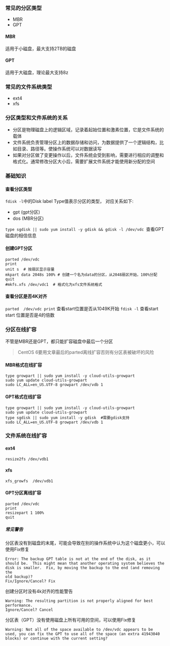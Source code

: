 ### 常见的分区类型
- MBR
- GPT
#### MBR
适用于小磁盘，最大支持2TB的磁盘
#### GPT
适用于大磁盘，理论最大支持8z

### 常见的文件系统类型
- ext4
- xfs

### 分区类型和文件系统的关系  
- 分区是物理磁盘上的逻辑区域，记录着起始位置和激素位置，它是文件系统的载体  
- 文件系统负责管理分区上的数据存储和访问，为数据提供了一个逻辑结构，比如目录、路径等。使操作系统可以对数据读写
- 如果对分区做了变更操作以后，文件系统会受到影响，需要进行相应的调整和格式化。通常修改分区大小后，需要扩展文件系统才能使用新分配的空间

### 基础知识
#### 查看分区类型
`fdisk -l`中的Disk label Type值表示分区的类型， 对应关系如下:  
- gpt (gpt分区)
- dos (MBR分区)

`type sgdisk || sudo yum install -y gdisk && gdisk -l /dev/vdc `查看GPT磁盘的相信信息
####  创建GPT分区
```
parted /dev/vdc
print
unit s  # 按扇区显示容量
mkpart data 2048s 100% # 创建一个名为data的分区，从2048扇区开始，100%分配
quit
#mkfs.xfs /dev/vdc1  # 格式化为xfs文件系统格式
```
#### 查看分区是否4K对齐
`parted  /dev/vdc print` 查看start位置是否从1049K开始
`fdisk -l` 查看start start 位置是否是4的倍数


### 分区在线扩容
不管是MBR还是GPT，都只能扩容磁盘中最后一个分区
> CentOS 6要用文章最后的parted离线扩容否则有分区表被破坏的风险

#### MBR格式在线扩容
```
type growpart || sudo yum install -y cloud-utils-growpart
sudo yum update cloud-utils-growpart
sudo LC_ALL=en_US.UTF-8 growpart /dev/vdb 1
```
#### GPT格式在线扩容
```
type growpart || sudo yum install -y cloud-utils-growpart
sudo yum update cloud-utils-growpart
type sgdisk || sudo yum install -y gdisk  #需要gdisk支持
sudo LC_ALL=en_US.UTF-8 growpart /dev/vdb 1 
```

### 文件系统在线扩容

#### ext4
 `resize2fs /dev/vdb1`

#### xfs
`xfs_growfs  /dev/vdb1`


#### GPT分区离线扩容
```
parted /dev/vdc
print
resizepart 1 100%
quit
```


##### 常见警告
分区表没有到磁盘的末尾，可能会导致在别的操作系统中认为这个磁盘更小，可以使用Fix修复  
```
Error: The backup GPT table is not at the end of the disk, as it should be.  This might mean that another operating system believes the disk is smaller.  Fix, by moving the backup to the end (and removing the
old backup)?
Fix/Ignore/Cancel? Fix
```
创建分区时没有4k对齐的性能警告  
```
Warning: The resulting partition is not properly aligned for best performance.
Ignore/Cancel? Cancel 
```
分区表（GPT）没有使用磁盘上所有可用的空间，可以使用Fix修复
```
Warning: Not all of the space available to /dev/vdc appears to be used, you can fix the GPT to use all of the space (an extra 41943040 blocks) or continue with the current setting?
```